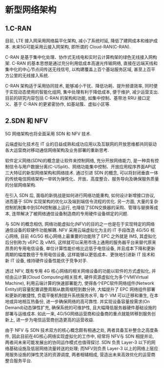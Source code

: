 # 新型网络架构

## 1.C-RAN

目前, LTE 接入网采用网络扁平化架构, 减小了系统时延, 降低了建网成本和维护成本. 未来5G可能采用云接入网架构, 即所谓的 Cloud-RAN(C-RAN).

C-RAN 是基于集中化处理、协作式无线电和实时云计算构架的绿色无线接入网构架. C-RAN 的基本思想是通过充分利用低成本高速光传输网络, 直接在远端天线和集中化的中心节点间传送无线信号, 以构建覆盖上百个基站服务区域, 甚至上百平方公里的无线接入系统. 

C-RAN 架构适于采用协同技术, 能够减小干扰、降低功耗、提升频谱效率, 同时便于实现动态使用的智能化组网, 集中处理有利于降低成本, 便于维护, 减少运营支出. 目前的研究内容包括 C-RAN 的架构和功能, 如集中控制、基带池 RRU 接口定义、基于 C-RAN 的更紧密协作, 如基站簇、虚拟小区等. 

## 2.SDN 和 NFV

5G 网络架构也将全面采用 SDN 和 NFV 技术.

云端虚拟化技术在 IT 业的日益成熟和成功应用以及互联网的开放思维都共同驱动各大运营商对移动通信网络架构及业务部署的重新思考. 

软件定义网络(SDN)的概念是让软件来控制网络, 充分开放网络能力, 是一种具有控制信令与用户数据分离(C-USplit)、网络功能集中控制、开放应用程序界面API这三大特征的新型网络架构和网络技术. 通过引进 SDN 的概念, 可以将封闭垂直一体的传统电信网络架构一举转为弹性化、开放、高度整合、服务导向及确保服务质量的分层网络架构.

在引入 SDN 后, 面临的新挑战是如何进行网络功能重构, 如何设计新增接口协议, 进而基于 SDN 实现架构的优化以及端到端信令流程的优化. 另一方面, 大量的复杂控制机制集中到SDN控制器上运行, 也降低了SDN交换器的采购、管理与替换等成本, 连带解决了被网络通信设备制造商的专用硬件设备绑定的问题.

与 SDN 的概念相仿, 网络功能虚拟化(NFV)的目的之一也是在于实现特定的网络通信设备的软硬件功能解耦. NFV 采用云端虚拟化为主的 IT 手段改造 4G/5G 核心网络, 目前 4G/5G 核心网络上最重要的功能除了 EPC 之外就是 IMS, 其虚拟化后分别称为 vEPC 及 vIMS, 这样就可以采用市场上通用的服务器平台来替代原来昂贵的专用电信设备, 单位计算性能价格比远低于电信设备, 并且成本下降和更新周期的幅度数倍于专用电信设备, 这样能够以更低成本、更快地引进新 IT 技术和新 IT 设备, 维持硬件设备性能优于竞争对手.

透过 NFV, 既有专用 4G 核心网络的相关网络设备的功能以软件的方式虚拟化, 并经由云计算(Cloud Computing)相关技术, 硬件资源虚拟化为多个VM(Virtual Machine), 利用云端计算的快速部署能力, 使得各个EPC软件网络组件(Network Entity)的容量配置调整周期从数周缩短到数分钟, 大幅提升了 EPC 网络组件部署和更新的敏捷性, 负载平衡机制提升系统服务水平, 每个 VM 可以迁移和重生, 在本地或异地相互热备份, 进一步确保网络的高可靠性. 并实现设备容量按需求(On Demand)动态弹性扩充, 确保系统的可维护性, 且大幅降低服务器硬件基础设施的部署与运维成本. 如此一来, 4G/5G网络运营商和设备商的重点就能转移到服务创新上, 进一步为电信运营商创造更高的运营收益.

由于 NFV 与 SDN 技术双方的核心概念颇有相通之处, 两者具备互补整合之高度条件, 因此目前在4G核心网络实现虚拟化的工作中, 经常将 NFV与 SDN 相提并论, 两者间未来可能发展出的协同运作模式也值得探讨. SDN 负责 Layer-3 以下的网络基础设施及低层网络流量转送的处理; 而NFV则负责 Layer-3 以上的网络上层应用服务设施的弹性灵活的资源调度, 两者相辅相成, 营造出未来高效优化的运营商整合服务平台.
